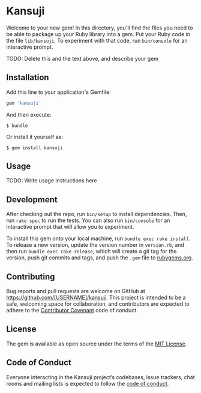 # Kansuji

Welcome to your new gem! In this directory, you'll find the files you need to be able to package up your Ruby library into a gem. Put your Ruby code in the file `lib/kansuji`. To experiment with that code, run `bin/console` for an interactive prompt.

TODO: Delete this and the text above, and describe your gem

## Installation

Add this line to your application's Gemfile:

```ruby
gem 'kansuji'
```

And then execute:

    $ bundle

Or install it yourself as:

    $ gem install kansuji

## Usage

TODO: Write usage instructions here

## Development

After checking out the repo, run `bin/setup` to install dependencies. Then, run `rake spec` to run the tests. You can also run `bin/console` for an interactive prompt that will allow you to experiment.

To install this gem onto your local machine, run `bundle exec rake install`. To release a new version, update the version number in `version.rb`, and then run `bundle exec rake release`, which will create a git tag for the version, push git commits and tags, and push the `.gem` file to [rubygems.org](https://rubygems.org).

## Contributing

Bug reports and pull requests are welcome on GitHub at https://github.com/[USERNAME]/kansuji. This project is intended to be a safe, welcoming space for collaboration, and contributors are expected to adhere to the [Contributor Covenant](http://contributor-covenant.org) code of conduct.

## License

The gem is available as open source under the terms of the [MIT License](https://opensource.org/licenses/MIT).

## Code of Conduct

Everyone interacting in the Kansuji project’s codebases, issue trackers, chat rooms and mailing lists is expected to follow the [code of conduct](https://github.com/[USERNAME]/kansuji/blob/master/CODE_OF_CONDUCT.md).
